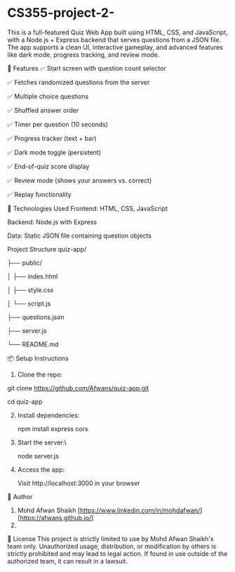 # CS355-project-2-
This is a full-featured Quiz Web App built using HTML, CSS, and JavaScript, with a Node.js + Express backend that serves questions from a JSON file. The app supports a clean UI, interactive gameplay, and advanced features like dark mode, progress tracking, and review mode.


🚀 Features
✅ Start screen with question count selector

✅ Fetches randomized questions from the server

✅ Multiple choice questions

✅ Shuffled answer order

✅ Timer per question (10 seconds)

✅ Progress tracker (text + bar)

✅ Dark mode toggle (persistent)

✅ End-of-quiz score display

✅ Review mode (shows your answers vs. correct)

✅ Replay functionality

🧠 Technologies Used
Frontend: HTML, CSS, JavaScript

Backend: Node.js with Express

Data: Static JSON file containing question objects

 Project Structure
quiz-app/

├── public/

│   ├── index.html

│   ├── style.css

│   └── script.js

├── questions.json

├── server.js

└── README.md

📦 Setup Instructions


 1. Clone the repo:
 
 git clone https://github.com/Afwans/quiz-app.git
 
 cd quiz-app

2. Install dependencies:

   npm install express cors

4. Start the server:\

   node server.js

6. Access the app:

   Visit http://localhost:3000 in your browser


🧑 Author
1. Mohd Afwan Shaikh [https://www.linkedin.com/in/mohdafwan/] [https://afwans.github.io/]
2. 


📄 License
This project is strictly limited to use by Mohd Afwan Shaikh's team only. Unauthorized usage, distribution, or modification by others is strictly prohibited and may lead to legal action.
If found in use outside of the authorized team, it can result in a lawsuit.


